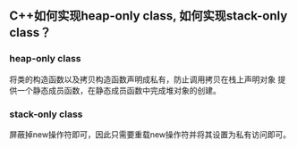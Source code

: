 ## C++如何实现heap-only class, 如何实现stack-only class？

### heap-only class

将类的构造函数以及拷贝构造函数声明成私有，防止调用拷贝在栈上声明对象
提供一个静态成员函数，在静态成员函数中完成堆对象的创建。


### stack-only class

屏蔽掉new操作符即可，因此只需要重载new操作符并将其设置为私有访问即可。
